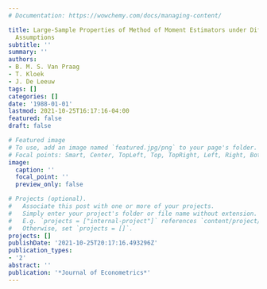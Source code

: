 ```yaml
---
# Documentation: https://wowchemy.com/docs/managing-content/

title: Large-Sample Properties of Method of Moment Estimators under Different Data-Generating
  Assumptions
subtitle: ''
summary: ''
authors:
- B. M. S. Van Praag
- T. Kloek
- J. De Leeuw
tags: []
categories: []
date: '1988-01-01'
lastmod: 2021-10-25T16:17:16-04:00
featured: false
draft: false

# Featured image
# To use, add an image named `featured.jpg/png` to your page's folder.
# Focal points: Smart, Center, TopLeft, Top, TopRight, Left, Right, BottomLeft, Bottom, BottomRight.
image:
  caption: ''
  focal_point: ''
  preview_only: false

# Projects (optional).
#   Associate this post with one or more of your projects.
#   Simply enter your project's folder or file name without extension.
#   E.g. `projects = ["internal-project"]` references `content/project/deep-learning/index.md`.
#   Otherwise, set `projects = []`.
projects: []
publishDate: '2021-10-25T20:17:16.493296Z'
publication_types:
- '2'
abstract: ''
publication: '*Journal of Econometrics*'
---
```


